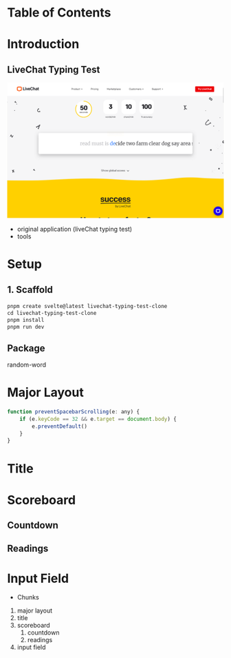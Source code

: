 
# Table of Contents

# Introduction
## LiveChat Typing Test

![Alt text](/src/lib/posts/livechat-typing-test-clone/LiveChat%20typing%20test.png "a title")

- original application (liveChat typing test)
- tools

# Setup

## 1. Scaffold
```shell
pnpm create svelte@latest livechat-typing-test-clone
cd livechat-typing-test-clone
pnpm install
pnpm run dev
```

## Package
random-word

# Major Layout

```javascript
function preventSpacebarScrolling(e: any) {
	if (e.keyCode == 32 && e.target == document.body) {
		e.preventDefault()
	}
}
```

# Title
# Scoreboard
## Countdown
## Readings
# Input Field

- Chunks
1. major layout
2. title
3. scoreboard
    1. countdown
    2. readings
4. input field